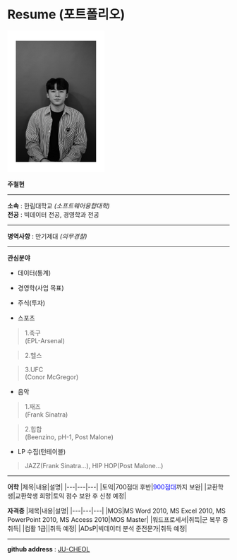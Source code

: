 # Resume (포트폴리오)
<img src=wattagatta.png height=320 width=220>

**주철현**   

---

**소속** : 한림대학교 *(소프트웨어융합대학)*   
**전공** : 빅데이터 전공, 경영학과 전공   

---   

**병역사항** : 만기제대 *(의무경찰)*

---

**관심분야**
* 데이터(통계)

* 경영학(사업 목표)

* 주식(투자)   

* 스포츠
>1.축구   
>(EPL-Arsenal)   

>2.헬스   

>3.UFC   
>(Conor McGregor)

* 음악
>1.재즈   
>(Frank Sinatra)   

>2.힙합   
>(Beenzino, pH-1, Post Malone)   

* LP 수집(턴테이블)
>JAZZ(Frank Sinatra...), HIP HOP(Post Malone...)   

---

**어학**
|제목|내용|설명|
|---|---|---|
|토익|700점대 후반|<span style="color:blue">900점대</span>까지 보완|
|교환학생|교환학생 희망|토익 점수 보완 후 신청 예정|   


**자격증**
|제목|내용|설명|
|---|---|---|
|MOS|MS Word 2010, MS Excel 2010, MS PowerPoint 2010, MS Access 2010|MOS Master|
|워드프로세서|취득|군 복무 중 취득|
|컴활 1급||취득 예정|
|ADsP|빅데이터 분석 준전문가|취득 예정|

---

**github address** : [JU-CHEOL][github]

[github]:http://github.com/JU-CHEOL
